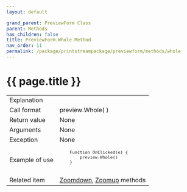 ```yaml
---
layout: default

grand_parent: PreviewForm Class
parent: Methods
has_children: false
title: PreviewForm.Whole Method
nav_order: 11
permalink: /package/printstreampackage/previewform/methods/whole
---
```

# {{ page.title }}

<table>
  <tr>
    <td>Explanation</td>
    <td colspan="2"></td>
  </tr>
  <tr>
    <td>Call format</td>
    <td colspan="2">preview.Whole( )</td>
  </tr>
  <tr>
    <td>Return value</td>
    <td colspan="2">None</td>
  </tr>  
  <tr>
    <td>Arguments</td>
    <td colspan="2">None</td>
  </tr>
  <tr>
    <td>Exception</td>
    <td colspan="2">None</td>
  </tr>
  <tr>
    <td>Example of use</td>
    <td colspan="2"><code><pre>
    Function OnClicked(e) {
        preview.Whole()
    }
    </pre></code></td>
  </tr>
  <tr>
    <td>Related item</td>
    <td colspan="2"><a href="/package/printstreampackage/previewform/methods/zoomdown">Zoomdown</a>, <a href="/package/printstreampackage/previewform/methods/zoomup">Zoomup</a> methods</td>
  </tr>
</table>



